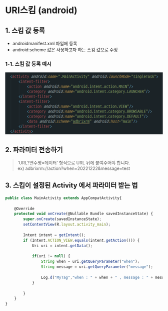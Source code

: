 # URI스킴 (android)

## 1. 스킴 값 등록

* androidmanifest.xml 파일에 등록
* android:scheme 값은 사용하고자 하는 스킴 값으로 수정

### 1-1. 스킴 값 등록 예시

![ex_screenshot](https://github.com/linkprice/MerchantSetup/blob/master/App/AppSetup/URI%EC%8A%A4%ED%82%B4.png?raw=true)

## 2. 파라미터 전송하기
> ‘URL?변수명=데이터’ 형식으로 URL 뒤에 붙여주어야 합니다.<br>
>   ex) adbrixrm://action?when=20221222&message=test
 
## 3. 스킴이 설정된 Activity 에서 파라미터 받는 법

```javaScript
public class MainActivity extends AppCompatActivity{

    @Override
    protected void onCreate(@Nullable Bundle savedInstanceState) {
        super.onCreate(savedInstanceState);
        setContentView(R.layout.activity_main);

        Intent intent = getIntent();
        if (Intent.ACTION_VIEW.equals(intent.getAction())) {
            Uri uri = intent.getData();
            
            if(uri != null) {
                String when = uri.getQueryParameter("when");
                String message = uri.getQueryParameter("message");

                Log.d("MyTag","when : " + when + " , message : " + message);
            }
            
        }
    }
}
```

